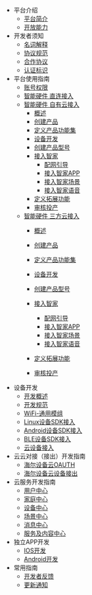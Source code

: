 * 平台介绍
  * [平台简介](zh-cn/quickstart.md)
  * [开放能力](zh-cn/Platform/serviceSupport.md)
* 开发者须知
  * [名词解释](zh-cn/quickstart.md)
  * [协议规范](zh-cn/more-pages.md)
  * [合作协议](zh-cn/custom-navbar.md)
  * [认证标识](zh-cn/cover.md)
* 平台使用指南
  * [账号权限](zh-cn/quickstart.md)
  * [智能硬件 直连接入](zh-cn/DeviceGuide/direct.md)
  * [智能硬件 自有云接入]()
  	 * [概述](zh-cn/DeviceGuide/CloudDevice/overView.md)
  	 * [创建产品](zh-cn/DeviceGuide/CloudDevice/creatProduct.md)
  	 * [定义产品功能集](zh-cn/DeviceGuide/CloudDevice/defineProduct.md)
  	 * [设备开发](zh-cn/DeviceGuide/CloudDevice/developDevice.md)
  	 * [创建产品型号](zh-cn/DeviceGuide/CloudDevice/creatModel.md)
  	 * [接入智家](zh-cn/DeviceGuide/CloudDevice/access2U+.md)
	  	 * [配网引导](zh-cn/DeviceGuide/CloudDevice/guideConfig.md)
	  	 * [接入智家APP](zh-cn/DeviceGuide/CloudDevice/pageConfig.md)
	  	 * [接入智家场景](zh-cn/DeviceGuide/CloudDevice/scenarioConfig.md)
	  	 * [接入智家语音](zh-cn/DeviceGuide/CloudDevice/voiceConfig.md)
  	 * [定义拓展功能](zh-cn/DeviceGuide/CloudDevice/expandFunction.md)
  	 * [审核投产](zh-cn/DeviceGuide/CloudDevice/reviewProduction.md)
  * [智能硬件 三方云接入]()    
	 * [概述](zh-cn/DeviceGuide/Cloud2Cloud/overView.md)
	 * [创建产品](zh-cn/DeviceGuide/Cloud2Cloud/creatProduct.md)
	 * [定义产品功能集](zh-cn/DeviceGuide/Cloud2Cloud/defineProduct.md)
	 * [设备开发](zh-cn/DeviceGuide/Cloud2Cloud/developDevice.md)
	 * [创建产品型号](zh-cn/DeviceGuide/Cloud2Cloud/creatModel.md)
	 * [接入智家](zh-cn/DeviceGuide/Cloud2Cloud/access2U+.md)
		 * [配网引导](zh-cn/DeviceGuide/Cloud2Cloud/guideConfig.md)
		 * [接入智家APP](zh-cn/DeviceGuide/Cloud2Cloud/pageConfig.md)
		 * [接入智家场景](zh-cn/DeviceGuide/Cloud2Cloud/scenarioConfig.md)
		 * [接入智家语音](zh-cn/DeviceGuide/Cloud2Cloud/voiceConfig.md)

	* [定义拓展功能](zh-cn/DeviceGuide/Cloud2Cloud/expandFunction.md)
	* [审核投产](zh-cn/DeviceGuide/Cloud2Cloud/reviewProduction.md)
* 设备开发
  * [开发概述](zh-cn/quickstart.md)
  * [开发规范](zh-cn/more-pages.md)
  * [WiFi-通用模组](zh-cn/custom-navbar.md)
  * [Linux设备SDK接入](zh-cn/cover.md)
  * [Android设备SDK接入](zh-cn/cover.md)
  * [BLE设备SDK接入](zh-cn/cover.md)
  * [云设备接入](zh-cn/cover.md)
* 云云对接（接出）开发指南
  * [海尔设备云OAUTH](zh-cn/quickstart.md)
  * [海尔设备云设备接出](zh-cn/quickstart.md)
* 云服务开发指南
  * [用户中心](zh-cn/Device/quickstart.md)
  * [家庭中心](zh-cn/Family/quickstart.md)
  * [设备中心](zh-cn/Device/quickstart.md)
  * [场景中心](zh-cn/Sence/quickstart.md)
  * [消息中心](zh-cn/Message/quickstart.md)
  * [服务及内容中心](zh-cn/Service/quickstart.md)
* 独立APP开发
  * [IOS开发](zh-cn/quickstart.md)
  * [Android开发](zh-cn/more-pages.md)
* 常用指南
  * [开发者反馈](zh-cn/quickstart.md)
  * [更新通知](zh-cn/more-pages.md)